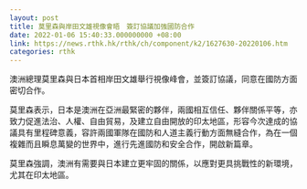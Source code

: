 ```yaml
---
layout: post
title: 莫里森與岸田文雄視像會晤　簽訂協議加強國防合作
date: 2022-01-06 15:40:33.000000000 +08:00
link: https://news.rthk.hk/rthk/ch/component/k2/1627630-20220106.htm
categories: rthk
---
```


澳洲總理莫里森與日本首相岸田文雄舉行視像峰會，並簽訂協議，同意在國防方面密切合作。

莫里森表示，日本是澳洲在亞洲最緊密的夥伴，兩國相互信任、夥伴關係平等，亦致力促進法治、人權、自由貿易，及建立自由開放的印太地區，形容今次達成的協議具有里程碑意義，容許兩國軍隊在國防和人道主義行動方面無縫合作，為在一個複雜而且瞬息萬變的世界中，進行先進國防和安全合作，開啟新篇章。

莫里森強調，澳洲有需要與日本建立更牢固的關係，以應對更具挑戰性的新環境，尤其在印太地區。
